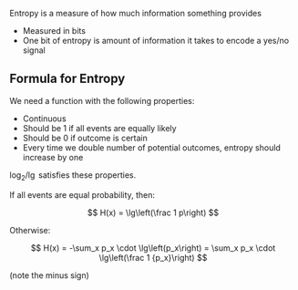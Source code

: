 
Entropy is a measure of how much information something provides

- Measured in bits
- One bit of entropy is amount of information it takes to encode a yes/no signal

## Formula for Entropy

We need a function with the following properties:

- Continuous
- Should be 1 if all events are equally likely
- Should be 0 if outcome is certain
- Every time we double number of potential outcomes, entropy should increase by one

$\log_2$/$\lg$ satisfies these properties.

If all events are equal probability, then:

$$
H(x) = \lg\left(\frac 1 p\right)
$$

Otherwise:

$$
H(x) = -\sum_x p_x \cdot \lg\left(p_x\right) = \sum_x p_x \cdot \lg\left(\frac 1 {p_x}\right)
$$

(note the minus sign)